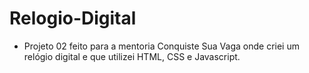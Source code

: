 # Relogio-Digital

* Projeto 02 feito para a mentoria Conquiste Sua Vaga onde criei um relógio digital e que utilizei HTML, CSS e Javascript.


